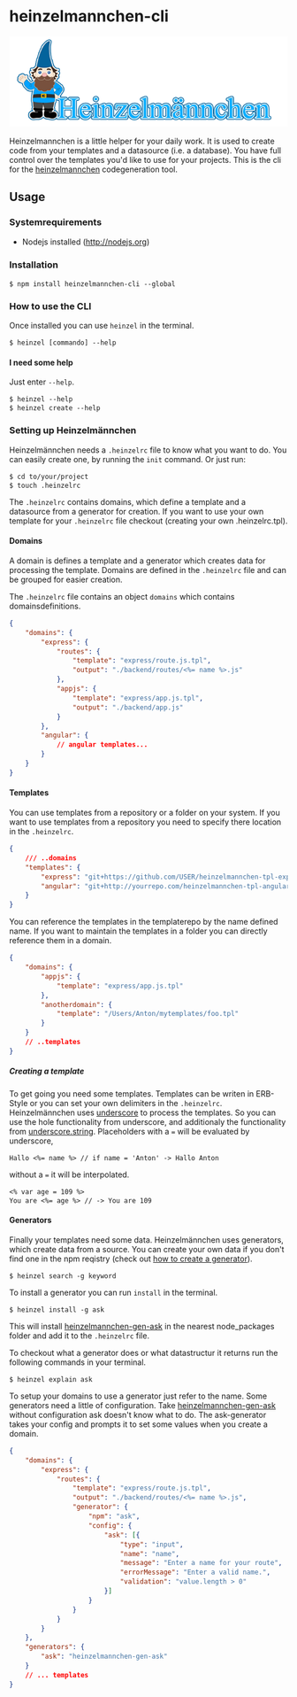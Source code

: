 heinzelmannchen-cli
===================

![logo](https://raw.githubusercontent.com/heinzelmannchen/heinzelmannchen/master/Heinzelmannchen.png)

Heinzelmannchen is a little helper for your daily work. It is used to create code from your templates and a datasource (i.e. a database).
You have full control over the templates you'd like to use for your projects.
This is the cli for the [heinzelmannchen](https://github.com/heinzelmannchen/heinzelmannchen) codegeneration tool.

Usage
-----

### Systemrequirements

* Nodejs installed (http://nodejs.org)

### Installation
```shell
$ npm install heinzelmannchen-cli --global
```

### How to use the CLI

Once installed you can use `heinzel` in the terminal.

```shell
$ heinzel [commando] --help
```

#### I need some help
Just enter `--help`.

```shell
$ heinzel --help
$ heinzel create --help
```

### Setting up Heinzelmännchen

Heinzelmännchen needs a `.heinzelrc` file to know what you want to do. You can easily create one,
by running the `init` command. Or just run:

```shell
$ cd to/your/project
$ touch .heinzelrc
```

The `.heinzelrc` contains domains, which define a template and a datasource from a generator for creation.
If you want to use your own template for your `.heinzelrc` file checkout (creating your own .heinzelrc.tpl).

#### Domains
A domain is defines a template and a generator which creates data for processing the template.
Domains are defined in the `.heinzelrc` file and can be grouped for easier creation.

The `.heinzelrc` file contains an object `domains` which contains domainsdefinitions.

```json
{
    "domains": {
        "express": {
            "routes": {
                "template": "express/route.js.tpl",
                "output": "./backend/routes/<%= name %>.js"
            },
            "appjs": {
                "template": "express/app.js.tpl",
                "output": "./backend/app.js"
            }
        },
        "angular": {
            // angular templates...
        }
    }    
}
```

#### Templates

You can use templates from a repository or a folder on your system. If you want to use templates from a repository 
you need to specify there location in the `.heinzelrc`.

```json
{
    /// ..domains
    "templates": {
        "express": "git+https://github.com/USER/heinzelmannchen-tpl-express.git#1.0.1",
        "angular": "git+http://yourrepo.com/heinzelmannchen-tpl-angular.git#1.0.1"
    }
}
```

You can reference the templates in the templaterepo by the name defined name.
If you want to maintain the templates in a folder you can directly reference them in a domain.

```json
{
    "domains": {
        "appjs": {
            "template": "express/app.js.tpl"
        },
        "anotherdomain": {
            "template": "/Users/Anton/mytemplates/foo.tpl"
        }
    }
    // ..templates
}
```

##### Creating a template

To get going you need some templates. Templates can be writen in ERB-Style or you can set your own delimiters in the `.heinzelrc`.
Heinzelmännchen uses [underscore](underscorejs.org/#template) to process the templates. So you can use the hole functionality from underscore, and additionaly the functionality from [underscore.string](https://github.com/edtsech/underscore.string).
Placeholders with a `=` will be evaluated by underscore,
```
Hallo <%= name %> // if name = 'Anton' -> Hallo Anton
```

without a `=` it will be interpolated.

```
<% var age = 109 %>
You are <%= age %> // -> You are 109
```

#### Generators

Finally your templates need some data. Heinzelmännchen uses generators, which create data from a source.
You can create your own data if you don't find one in the npm reqistry (check out [how to create a generator](https://github.com/heinzelmannchen/heinzelmannchen-generator)).

```shell
$ heinzel search -g keyword
```

To install a generator you can run `install` in the terminal.

```shell
$ heinzel install -g ask
```

This will install [heinzelmannchen-gen-ask](https://www.npmjs.org/package/heinzelmannchen-gen-ask) in the nearest node_packages folder
and add it to the `.heinzelrc` file.

To checkout what a generator does or what datastructur it returns run the following commands in your terminal.

```shell
$ heinzel explain ask
```

To setup your domains to use a generator just refer to the name. Some generators need a little of configuration.
Take [heinzelmannchen-gen-ask](https://github.com/heinzelmannchen/heinzelmannchen-gen-ask) without configuration ask doesn't know what to do.
The ask-generator takes your config and prompts it to set some values when you create a domain.

```json
{
    "domains": {
        "express": {
            "routes": {
                "template": "express/route.js.tpl",
                "output": "./backend/routes/<%= name %>.js",
                "generator": {
                    "npm": "ask",
                    "config": {
                        "ask": [{
                            "type": "input",
                            "name": "name",
                            "message": "Enter a name for your route",
                            "errorMessage": "Enter a valid name.",
                            "validation": "value.length > 0"
                        }]
                    }
                }
            }
        }
    },
    "generators": {
        "ask": "heinzelmannchen-gen-ask"
    }
    // ... templates
}
```

